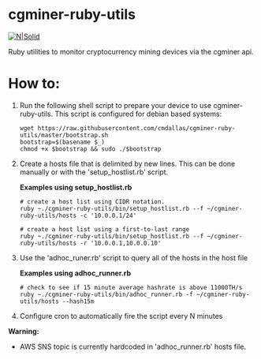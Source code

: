 # cgminer-ruby-utils

[![N|Solid](https://tinyurl.com/yabgovoj)](https://en.bitcoin.it/wiki/Main_Page)

Ruby utilities to monitor cryptocurrency mining devices via the cgminer api.

# How to:
1. Run the following shell script to prepare your device to use cgminer-ruby-utils. This script is configured for debian based systems:
    ```
    wget https://raw.githubusercontent.com/cmdallas/cgminer-ruby-utils/master/bootstrap.sh
    bootstrap=$(basename $_)
    chmod +x $bootstrap && sudo ./$bootstrap
    ```
2. Create a hosts file that is delimited by new lines. This can be done manually or with the 'setup_hostlist.rb' script.

    **Examples using setup_hostlist.rb**
    ```
    # create a host list using CIDR notation.
    ruby ~./cgminer-ruby-utils/bin/setup_hostlist.rb --f ~/cgminer-ruby-utils/hosts -c '10.0.0.1/24'

    # create a host list using a first-to-last range
    ruby ~./cgminer-ruby-utils/bin/setup_hostlist.rb --f ~/cgminer-ruby-utils/hosts -r '10.0.0.1,10.0.0.10'
    ```
3. Use the 'adhoc_runer.rb' script to query all of the hosts in the host file

    **Examples using adhoc_runner.rb**
    ```
    # check to see if 15 minute average hashrate is above 11000TH/s
    ruby ~./cgminer-ruby-utils/bin/adhoc_runner.rb -f ~/cgminer-ruby-utils/hosts --hash15m
    ```
4. Configure cron to automatically fire the script every N minutes

**Warning:**
- AWS SNS topic is currently hardcoded in 'adhoc_runner.rb' hosts file.

